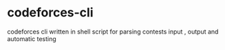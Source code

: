 # codeforces-cli
codeforces cli written in shell script for parsing contests input , output and automatic testing
